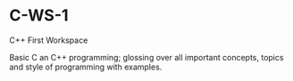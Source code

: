 # C-WS-1
C++ First Workspace

Basic C an C++ programming; glossing over all important concepts, topics and style of programming with examples.
